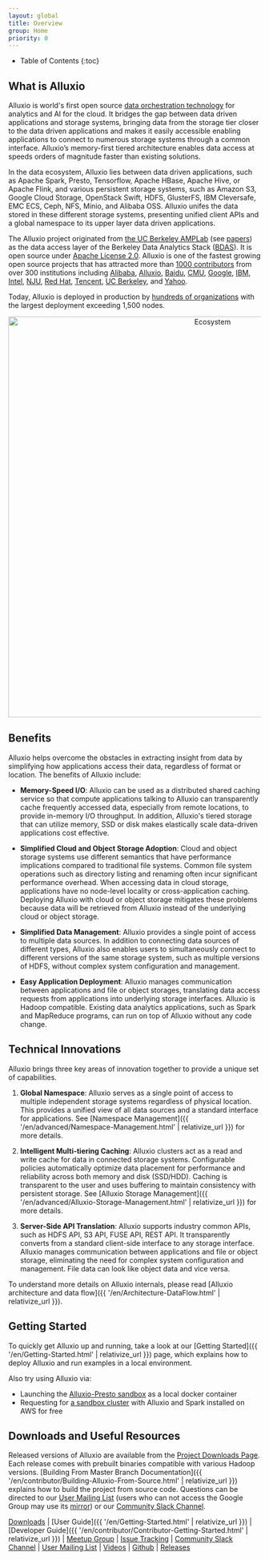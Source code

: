 ```yaml
---
layout: global
title: Overview
group: Home
priority: 0
---
```


* Table of Contents
{:toc}

## What is Alluxio

Alluxio is world's first open source [data orchestration technology](https://www.alluxio.io/blog/data-orchestration-the-missing-piece-in-the-data-world/)
for analytics and AI for the cloud. It bridges the gap between data driven applications and storage
systems, bringing data from the storage tier closer to the data driven applications and makes it
easily accessible enabling applications to connect to numerous storage systems through a common
interface. Alluxio’s memory-first tiered architecture enables data access at speeds orders of
magnitude faster than existing solutions.

In the data ecosystem, Alluxio lies between data driven applications, such as Apache Spark, Presto,
Tensorflow, Apache HBase, Apache Hive, or Apache Flink, and various persistent storage systems, such
as Amazon S3, Google Cloud Storage, OpenStack Swift, HDFS, GlusterFS, IBM Cleversafe, EMC ECS, Ceph,
NFS, Minio, and Alibaba OSS. Alluxio unifes the data stored in these different storage systems,
presenting unified client APIs and a global namespace to its upper layer data driven applications.

The Alluxio project originated from [the UC Berkeley AMPLab](https://amplab.cs.berkeley.edu/software/) (see [papers](https://www2.eecs.berkeley.edu/Pubs/TechRpts/2018/EECS-2018-29.html)) as
the data access layer of the Berkeley Data Analytics Stack ([BDAS](https://amplab.cs.berkeley.edu/bdas/)).
It is open source under [Apache License 2.0](https://github.com/alluxio/alluxio/blob/master/LICENSE).
Alluxio is one of the fastest growing open source projects that has attracted more than [1000 contributors](https://github.com/alluxio/alluxio/graphs/contributors)
from over 300 institutions including
[Alibaba](http://www.alibaba.com),
[Alluxio](https://www.alluxio.io/),
[Baidu](https://www.baidu.com),
[CMU](https://www.cmu.edu/),
[Google](https://www.google.com),
[IBM](https://www.ibm.com),
[Intel](http://www.intel.com/),
[NJU](http://www.nju.edu.cn/english/),
[Red Hat](https://www.redhat.com/),
[Tencent](https://www.tencent.com),
[UC Berkeley](https://amplab.cs.berkeley.edu/),
and [Yahoo](https://www.yahoo.com/).

Today, Alluxio is deployed in production by [hundreds of organizations](https://www.alluxio.io/powered-by-alluxio)
with the largest deployment exceeding 1,500 nodes.

<p align="center">
<img src="https://d39kqat1wpn1o5.cloudfront.net/app/uploads/2019/05/alluxio-overview-r050119.svg" width="800" alt="Ecosystem"/>
</p>

## Benefits

Alluxio helps overcome the obstacles in extracting insight from data by simplifying how applications
access their data, regardless of format or location. The benefits of Alluxio include:

* **Memory-Speed I/O**: Alluxio can be used as a distributed shared caching service so that compute
applications talking to Alluxio can transparently cache frequently accessed data, especially from
remote locations, to provide in-memory I/O throughput. In addition, Alluxio's tiered storage that
can utilize memory, SSD or disk makes elastically scale data-driven applications cost effective.

* **Simplified Cloud and Object Storage Adoption**: Cloud and object storage systems use different
semantics that have performance implications compared to traditional file systems. Common file
system operations such as directory listing and renaming often incur significant performance
overhead. When accessing data in cloud storage, applications have no node-level locality or
cross-application caching. Deploying Alluxio with cloud or object storage mitigates these problems
because data will be retrieved from Alluxio instead of the underlying cloud or object storage.

* **Simplified Data Management**: Alluxio provides a single point of access to multiple data
sources. In addition to connecting data sources of different types, Alluxio also enables users to
simultaneously connect to different versions of the same storage system, such as multiple versions
of HDFS, without complex system configuration and management.

* **Easy Application Deployment**: Alluxio manages communication between applications and file or
object storages, translating data access requests from applications into underlying
storage interfaces. Alluxio is Hadoop compatible. Existing data analytics applications, such as
Spark and MapReduce programs, can run on top of Alluxio without any code change.

## Technical Innovations

Alluxio brings three key areas of innovation together to provide a unique set of capabilities.

1. **Global Namespace**: Alluxio serves as a single point of access to multiple independent storage
systems regardless of physical location. This provides a unified view of all data sources and a
standard interface for applications. See
[Namespace Management]({{ '/en/advanced/Namespace-Management.html' | relativize_url }}) for more details.

1. **Intelligent Multi-tiering Caching**: Alluxio clusters act as a read and write cache for data in
connected storage systems. Configurable policies automatically optimize data placement for
performance and reliability across both memory and disk (SSD/HDD). Caching is transparent to the
user and uses buffering to maintain consistency with persistent storage. See
[Alluxio Storage Management]({{ '/en/advanced/Alluxio-Storage-Management.html' | relativize_url }}) for more details.

1. **Server-Side API Translation**: Alluxio supports industry common APIs, such as HDFS API, S3 API,
FUSE API, REST API. It transparently converts from a standard client-side interface to any storage
interface. Alluxio manages communication between applications and file or object storage,
eliminating the need for complex system configuration and management. File data can look like object
data and vice versa.

To understand more details on Alluxio internals, please read
[Alluxio architecture and data flow]({{ '/en/Architecture-DataFlow.html' | relativize_url }}).

## Getting Started

To quickly get Alluxio up and running, take a look at our
[Getting Started]({{ '/en/Getting-Started.html' | relativize_url }}) page,
which explains how to deploy Alluxio and run examples in a local environment.

Also try using Alluxio via:
- Launching the [Alluxio-Presto sandbox](https://www.alluxio.io/blog/getting-started-with-the-alluxio-presto-sandbox/) as a local docker container
- Requesting for [a sandbox cluster](https://www.alluxio.io/sandbox-request/) with Alluxio and Spark installed on AWS for free

## Downloads and Useful Resources

Released versions of Alluxio are available from the [Project Downloads Page](https://alluxio.io/download).
Each release comes with prebuilt binaries compatible with various Hadoop versions.
[Building From Master Branch Documentation]({{ '/en/contributor/Building-Alluxio-From-Source.html' | relativize_url }})
explains how to build the project from source code. Questions can be directed to our
[User Mailing List](https://groups.google.com/forum/?fromgroups#!forum/alluxio-users)
(users who can not access the Google Group may use its [mirror](http://alluxio-users.85194.x6.nabble.com/))
or our [Community Slack Channel](https://alluxio.io/slack).

[Downloads](https://www.alluxio.io/download/)
| [User Guide]({{ '/en/Getting-Started.html' | relativize_url }})
| [Developer Guide]({{ '/en/contributor/Contributor-Getting-Started.html' | relativize_url }})
| [Meetup Group](https://www.meetup.com/Alluxio/)
| [Issue Tracking](https://github.com/Alluxio/alluxio/issues)
| [Community Slack Channel](https://slackin.alluxio.io)
| [User Mailing List](https://groups.google.com/forum/?fromgroups#!forum/alluxio-users)
| [Videos](https://www.youtube.com/channel/UCpibQsajhwqYPLYhke4RigA)
| [Github](https://github.com/alluxio/alluxio/)
| [Releases](https://www.alluxio.io/download/releases/)

